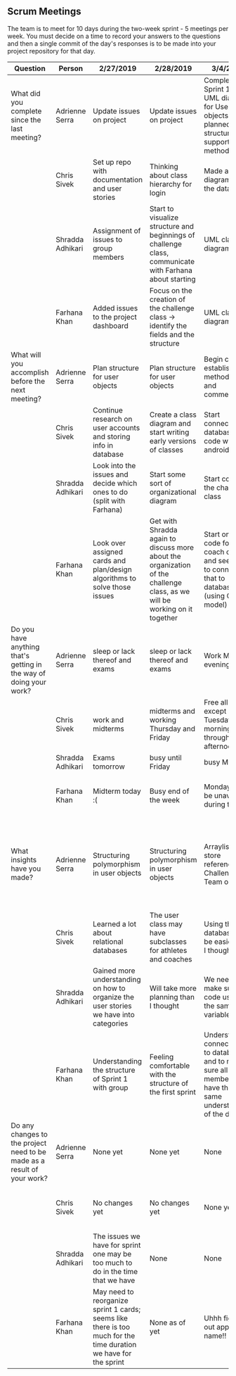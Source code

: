 ## Scrum Meetings
The team is to meet for 10 days during the two-week sprint - 5 meetings per week. You must decide on a time to record your answers to the questions and then a single commit of the day's responses is to be made into your project repository for that day.

Question    |          Person                                             | 2/27/2019 | 2/28/2019 | 3/4/2019 | 3/5/2019 | 3/6/2019 | 3/7/2019 | day |day | day | day |
------------|---------------------------------------------------------------------|-----|-----|-----|-----|-----|-----|-----|----|-----|-----|                                                              
| What did you complete since the last meeting? | Adrienne Serra | Update issues on project | Update issues on project | Completed Sprint 1 Class UML diagram for User objects and planned data structures to support methods | Created User object and methods or stubs | Research and practice with activities and intents, git functionality | Progress on Login UI |
|            | Chris Sivek | Set up repo with documentation and user stories | Thinking about class hierarchy for login | Made an ER diagram for the database | Made early version of login page | Started creating DBHelper Class | Got the Database set up and working |
|            | Shradda Adhikari | Assignment of issues to group members | Start to visualize structure and beginnings of challenge class, communicate with Farhana about starting | UML class diagram | created CreateChallenge and Coach classes | looking into creating profile UI, found example profile templates | Continue working on the profile UI |
|            | Farhana Khan | Added issues to the project dashboard | Focus on the creation of the challenge class -> identify the fields and the structure | UML class diagram | Created UserType and PastChallenges classes | Research on UIs, started a new UI for the challenge form | Working on the challenge form UI |
| What will you accomplish before the next meeting? | Adrienne Serra | Plan structure for user objects | Plan structure for user objects | Begin coding, establish method stubs and commentary | Research Git, database functionality, encryption, reconcile User object versions | Login page GUI | Finish login UI, work on database functionality with User methods |
|            | Chris Sivek | Continue research on user accounts and storing info in database | Create a class diagram and start writing early versions of classes | Start connecting database code with android studio | Finish implementing the database with android | Try to get database fully functioning | Finishing up methods and documentation from DBHelper plus signup page UI |
|            | Shradda Adhikari | Look into the issues and decide which ones to do (split with Farhana) | Start some sort of organizational diagram | Start code for the challenge class | Continue to finish the methods | Finish a backbone of the profile UI | add condition statements to methods and continue working on the UI |
|            | Farhana Khan | Look over assigned cards and plan/design algorithms to solve those issues | Get with Shradda again to discuss more about the organization of the challenge class, as we will be working on it together | Start on the code for coach object and see how to connect that to database (using Chris’s model) | Continue to look at the relationships between classes (inheritance, encapsulation, etc.) | Complete the challenge form (may not complete UI by then) | Hopefully finish the UI & update documentation for classes pertaining to challenges work |
| Do you have anything that's getting in the way of doing your work? | Adrienne Serra | sleep or lack thereof and exams | sleep or lack thereof and exams | Work Monday evening | No | No | Minor obligation |
|            | Chris Sivek | work and midterms | midterms and working Thursday and Friday | Free all week except Tuesday morning through afternoon | No | No | run errands tomorrow morning |
|            | Shradda Adhikari | Exams tomorrow | busy until Friday | busy Monday | No | No | No |
|            | Farhana Khan | Midterm today :( | Busy end of the week | Monday will be unavailable during the day | No | No | Not able to get emulator started up on personal laptop |
| What insights have you made? | Adrienne Serra | Structuring polymorphism in user objects | Structuring polymorphism in user objects | Arraylists to store references to Challenge and Team objects | Possible use of Enumeration for user type, different GUI for different user types prevents users from accessing invalid methods for their type | Learned new information on Git | Android Studio is mean |
|            | Chris Sivek | Learned a lot about relational databases | The user class may have subclasses for athletes and coaches | Using the database may be easier than I thought | Database may take a lot of code to write | The Database is not being created for some reason | Method for accessing data may take some thinking |
|            | Shradda Adhikari | Gained more understanding on how to organize the user stories we have into categories | Will take more planning than I thought | We need to make sure we code using the same variables | Becoming comfortable with git. | More understanding of how to make UIs | Need to make methods more robust and catch more user errors |
|            | Farhana Khan | Understanding the structure of Sprint 1 with group | Feeling comfortable with the structure of the first sprint | Understand connections to database and to make sure all group members have the same understanding of the design | Being able to understand git flow and how the repo will (and should) be organized | connecting UIs to source code files  | Able to start using the database methods |
| Do any changes to the project need to be made as a result of your work? | Adrienne Serra | None yet | None yet | None | None | None | None |
|            | Chris Sivek | No changes yet | No changes yet | None yet | None | None | Add robustness to existing methods in DBHelper |
|            | Shradda Adhikari | The issues we have for sprint one may be too much to do in the time that we have | None | None | None | None | None |
|            | Farhana Khan | May need to reorganize sprint 1 cards; seems like there is too much for the time duration we have for the sprint | None as of yet | Uhhh figure out app name!! | None | None | No |

